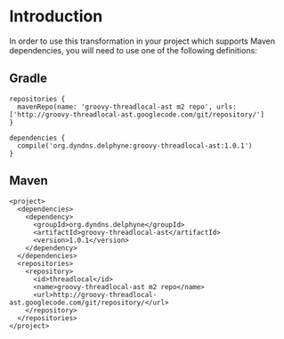 # Introduction #

In order to use this transformation in your project which supports Maven dependencies, you will need to use one of the following definitions:

## Gradle ##
```
repositories {
  mavenRepo(name: 'groovy-threadlocal-ast m2 repo', urls: ['http://groovy-threadlocal-ast.googlecode.com/git/repository/']
}

dependencies {
  compile('org.dyndns.delphyne:groovy-threadlocal-ast:1.0.1')
}
```

## Maven ##
```
<project>
  <dependencies>
    <dependency>
      <groupId>org.dyndns.delphyne</groupId>
      <artifactId>groovy-threadlocal-ast</artifactId>
      <version>1.0.1</version>
    </dependency>
  </dependencies>
  <repositories>
    <repository>
      <id>threadlocal</id>
      <name>groovy-threadlocal-ast m2 repo</name>
      <url>http://groovy-threadlocal-ast.googlecode.com/git/repository/</url>
    </repository>
  </repositories>
</project>
```
